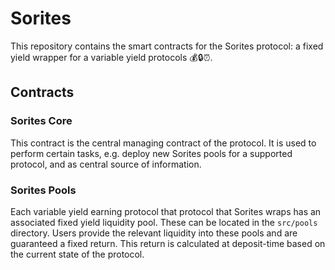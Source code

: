 # Sorites

This repository contains the smart contracts for the Sorites protocol: a fixed yield wrapper for a variable yield protocols 💰🔒⏰.

## Contracts

### Sorites Core

This contract is the central managing contract of the protocol. It is used to perform certain tasks, e.g. deploy new Sorites pools for a supported protocol, and as central source of information.

### Sorites Pools

Each variable yield earning protocol that protocol that Sorites wraps has an associated fixed yield liquidity pool. These can be located in the `src/pools` directory. Users provide the relevant liquidity into these pools and are guaranteed a fixed return. This return is calculated at deposit-time based on the current state of the protocol.
